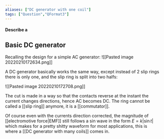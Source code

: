 ```yaml
---
aliases: ["DC generator with one coil"]
tags: ["Question","QFormat3"]
---
```


#### Describe a
## Basic DC generator
Recalling the design for a simple AC generator:
![[Pasted image 20220210172634.png]]

A DC generator basically works the same way, except instead of 2 slip rings there is only one, and the slip ring is split into two halfs:

![[Pasted image 20220210172708.png]]

The cut is made in a way so that the contacts reverse at the instant the current changes directions, hence AC becomes DC. The ring cannot be called a [[slip ring]] anymore, it is a [[commutator]].

Of course even with the currents direction corrected, the magnitude of [[electromotive force|EMF]] still follows a sin wave in the form $E=k|\sin t|$ which makes for a pretty shitty waveform for most applications, this is where a [[DC generator with many coils]] comes in.
